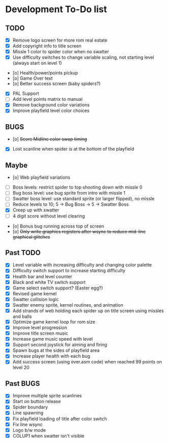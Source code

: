 # Development To-Do list

## TODO
- [x] Remove logo screen for more rom real estate
- [x] Add copyright info to title screen
- [x] Missle 1 color to spider color when no swatter
- [x] Use difficulty switches to change variable scaling, not starting level (always start on level 1)
- [o] Health/power/points pickup
- [o] Game Over text
- [o] Better success screen (baby spiders?)
- [x] PAL Support
- [ ] Add level points matrix to manual
- [x] Remove background color variations
- [x] Improve playfield level color choices

## BUGS
- [o] ~~Score Midline color swap timing~~
- [x] Lost scanline when spider is at the bottom of the playfield

## Maybe
- [o] Web playfield variations
- [ ] Boss levels: restrict spider to top shooting down with missle 0
- [ ] Bug boss level: use bug sprite from intro with missle 1
- [ ] Swatter boss level: use standard sprite (or larger flipped), no missle
- [ ] Reduce levels to 10; 5 -> Bug Boss -> 5 -> Swatter Boss
- [x] Creep up with swatter
- [ ] 4 digit score without level clearing
- [o] Bonus bug running across top of screen
- [o] ~~Only write graphics registers after wsync to reduce mid-line graphical glitches~~

## Past TODO
- [x] Level variable with increasing difficulty and changing color palette
- [x] Difficulty switch support to increase starting difficulty
- [x] Health bar and level counter
- [x] Black and white TV switch support
- [x] Game select switch support? (Easter egg?)
- [x] Revised game kernel
- [x] Swatter collision logic
- [x] Swatter enemy sprite, kernel routines, and animation
- [x] Add strands of web holding each spider up on title screen using missles and balls
- [x] Optimize game kernel loop for rom size
- [x] Improve level progression
- [x] Improve title screen music
- [x] Increase game music speed with level
- [x] Support second joystick for aiming and firing
- [x] Spawn bugs at the sides of playfield area
- [x] Increase player health with each bug
- [x] Add success screen (using over.asm code) when reached 99 points on level 20

## Past BUGS
- [x] Improve multiple sprite scanlines
- [x] Start on button release
- [x] Spider boundary
- [x] Line spawning
- [x] Fix playfield loading of title after color switch
- [x] Fix line wsync
- [x] Logo b/w mode
- [x] COLUP1 when swatter isn't visible
